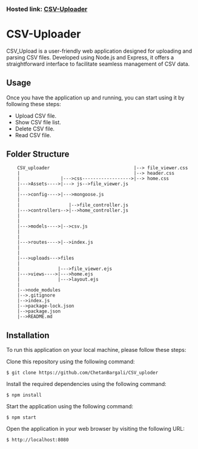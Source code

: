 ### Hosted link: [CSV-Uploader](https://csv-upload-d92y.onrender.com/)

# CSV-Uploader

CSV_Upload is a user-friendly web application designed for uploading and parsing CSV files. Developed using Node.js and Express, it offers a straightforward interface to facilitate seamless management of CSV data.


## Usage
Once you have the application up and running, you can start using it by following these steps:
* Upload CSV file.
* Show CSV file list.
* Delete CSV file.
* Read CSV file.

## Folder Structure
```
    CSV_uploader                               |--> file_viewer.css            
    |                                          |--> header.css
    |               |--->css------------------>|--> home.css
    |--->Assets---->|---> js-->file_viewer.js                   
    |                      
    |--->config---->|--->mongoose.js
    |          
    |                  |-->file_controller.js
    |--->controllers-->|-->home_controller.js
    |                  
    |               
    |--->models---->|-->csv.js
    |                      
    |              
    |--->routes---->|-->index.js
    |               
    |
    |--->uploads--->files            
    |             
    |              |--->file_viewer.ejs
    |--->views---->|--->home.ejs
    |              |--->layout.ejs
    |
    |-->node_modules
    |-->.gitignore
    |-->index.js
    |-->package-lock.json
    |-->package.json
    |-->README.md
```


## Installation
To run this application on your local machine, please follow these steps:

Clone this repository using the following command:
```
$ git clone https://github.com/ChetanBargali/CSV_uploder
```
Install the required dependencies using the following command:
```
$ npm install 
```
Start the application using the following command:
```
$ npm start 
```
Open the application in your web browser by visiting the following URL:
```
$ http://localhost:8080 
```

